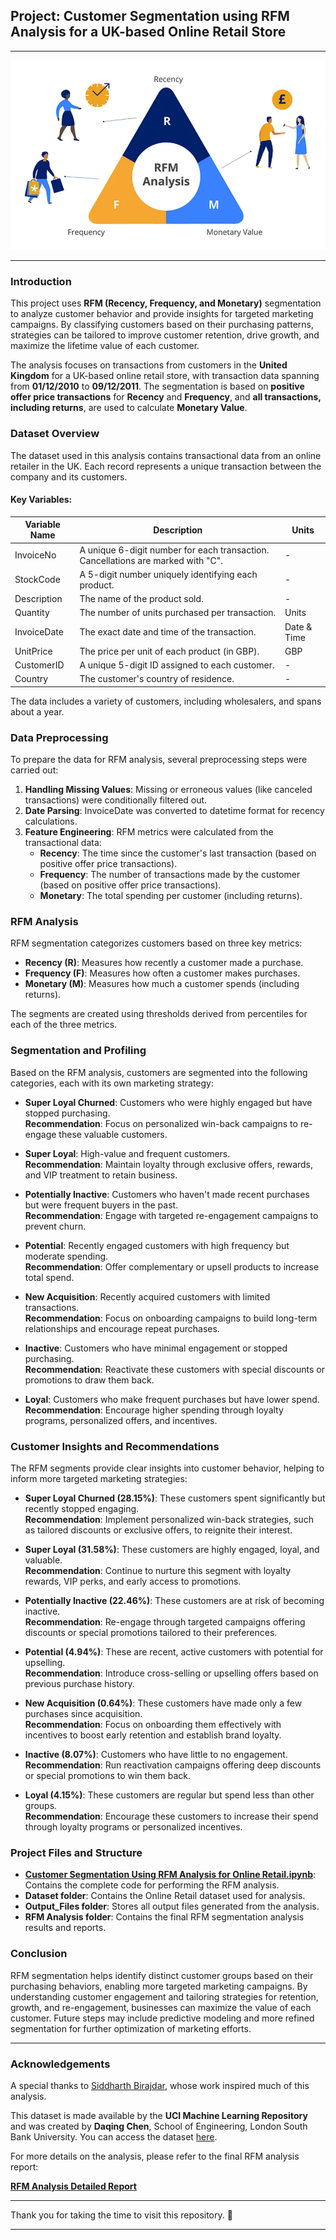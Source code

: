 ## Project: Customer Segmentation using RFM Analysis for a UK-based Online Retail Store
---

![RFM Segmentation Image](./Temp_Photos/RFM_Image.png)

---

### Introduction

This project uses **RFM (Recency, Frequency, and Monetary)** segmentation to analyze customer behavior and provide insights for targeted marketing campaigns. By classifying customers based on their purchasing patterns, strategies can be tailored to improve customer retention, drive growth, and maximize the lifetime value of each customer.

The analysis focuses on transactions from customers in the **United Kingdom** for a UK-based online retail store, with transaction data spanning from **01/12/2010** to **09/12/2011**. The segmentation is based on **positive offer price transactions** for **Recency** and **Frequency**, and **all transactions, including returns**, are used to calculate **Monetary Value**.

### Dataset Overview

The dataset used in this analysis contains transactional data from an online retailer in the UK. Each record represents a unique transaction between the company and its customers.

#### Key Variables:

| Variable Name  | Description                                          | Units       |
|----------------|------------------------------------------------------|-------------|
| InvoiceNo      | A unique 6-digit number for each transaction. Cancellations are marked with "C". | -           |
| StockCode      | A 5-digit number uniquely identifying each product.  | -           |
| Description    | The name of the product sold.                        | -           |
| Quantity       | The number of units purchased per transaction.       | Units       |
| InvoiceDate    | The exact date and time of the transaction.          | Date & Time |
| UnitPrice      | The price per unit of each product (in GBP).         | GBP         |
| CustomerID     | A unique 5-digit ID assigned to each customer.       | -           |
| Country        | The customer's country of residence.                | -           |

The data includes a variety of customers, including wholesalers, and spans about a year.

### Data Preprocessing

To prepare the data for RFM analysis, several preprocessing steps were carried out:

1. **Handling Missing Values**: Missing or erroneous values (like canceled transactions) were conditionally filtered out.
2. **Date Parsing**: InvoiceDate was converted to datetime format for recency calculations.
3. **Feature Engineering**: RFM metrics were calculated from the transactional data:
   - **Recency**: The time since the customer's last transaction (based on positive offer price transactions).
   - **Frequency**: The number of transactions made by the customer (based on positive offer price transactions).
   - **Monetary**: The total spending per customer (including returns).

### RFM Analysis

RFM segmentation categorizes customers based on three key metrics:

- **Recency (R)**: Measures how recently a customer made a purchase.
- **Frequency (F)**: Measures how often a customer makes purchases.
- **Monetary (M)**: Measures how much a customer spends (including returns).

The segments are created using thresholds derived from percentiles for each of the three metrics.

### Segmentation and Profiling

Based on the RFM analysis, customers are segmented into the following categories, each with its own marketing strategy:

- **Super Loyal Churned**: Customers who were highly engaged but have stopped purchasing.  
  **Recommendation**: Focus on personalized win-back campaigns to re-engage these valuable customers.

- **Super Loyal**: High-value and frequent customers.  
  **Recommendation**: Maintain loyalty through exclusive offers, rewards, and VIP treatment to retain business.

- **Potentially Inactive**: Customers who haven't made recent purchases but were frequent buyers in the past.  
  **Recommendation**: Engage with targeted re-engagement campaigns to prevent churn.

- **Potential**: Recently engaged customers with high frequency but moderate spending.  
  **Recommendation**: Offer complementary or upsell products to increase total spend.

- **New Acquisition**: Recently acquired customers with limited transactions.  
  **Recommendation**: Focus on onboarding campaigns to build long-term relationships and encourage repeat purchases.

- **Inactive**: Customers who have minimal engagement or stopped purchasing.  
  **Recommendation**: Reactivate these customers with special discounts or promotions to draw them back.

- **Loyal**: Customers who make frequent purchases but have lower spend.  
  **Recommendation**: Encourage higher spending through loyalty programs, personalized offers, and incentives.

### Customer Insights and Recommendations

The RFM segments provide clear insights into customer behavior, helping to inform more targeted marketing strategies:

- **Super Loyal Churned (28.15%)**: These customers spent significantly but recently stopped engaging.  
  **Recommendation**: Implement personalized win-back strategies, such as tailored discounts or exclusive offers, to reignite their interest.

- **Super Loyal (31.58%)**: These customers are highly engaged, loyal, and valuable.  
  **Recommendation**: Continue to nurture this segment with loyalty rewards, VIP perks, and early access to promotions.

- **Potentially Inactive (22.46%)**: These customers are at risk of becoming inactive.  
  **Recommendation**: Re-engage through targeted campaigns offering discounts or special promotions tailored to their preferences.

- **Potential (4.94%)**: These are recent, active customers with potential for upselling.  
  **Recommendation**: Introduce cross-selling or upselling offers based on previous purchase history.

- **New Acquisition (0.64%)**: These customers have made only a few purchases since acquisition.  
  **Recommendation**: Focus on onboarding them effectively with incentives to boost early retention and establish brand loyalty.

- **Inactive (8.07%)**: Customers who have little to no engagement.  
  **Recommendation**: Run reactivation campaigns offering deep discounts or special promotions to win them back.

- **Loyal (4.15%)**: These customers are regular but spend less than other groups.  
  **Recommendation**: Encourage these customers to increase their spend through loyalty programs or personalized incentives.

### Project Files and Structure

- **[Customer Segmentation Using RFM Analysis for Online Retail.ipynb](https://github.com/ChaitanyaC22/Customer-Segmentation-Using-RFM-Analysis-for-Online-Retail/blob/main/Customer%20Segmentation%20Using%20RFM%20Analysis%20for%20Online%20Retail.ipynb)**: Contains the complete code for performing the RFM analysis.
- **Dataset folder**: Contains the Online Retail dataset used for analysis.
- **Output_Files folder**: Stores all output files generated from the analysis.
- **RFM Analysis folder**: Contains the final RFM segmentation analysis results and reports.

### Conclusion

RFM segmentation helps identify distinct customer groups based on their purchasing behaviors, enabling more targeted marketing campaigns. By understanding customer engagement and tailoring strategies for retention, growth, and re-engagement, businesses can maximize the value of each customer. Future steps may include predictive modeling and more refined segmentation for further optimization of marketing efforts.

---

### Acknowledgements

A special thanks to [Siddharth Birajdar](https://in.linkedin.com/in/siddharth-birajdar), whose work inspired much of this analysis.

This dataset is made available by the **UCI Machine Learning Repository** and was created by **Daqing Chen**, School of Engineering, London South Bank University. You can access the dataset [here](https://archive.ics.uci.edu/dataset/352/online+retail).

For more details on the analysis, please refer to the final RFM analysis report:

**[RFM Analysis Detailed Report](./RFM%20Analysis/RFM_Segmentation_Analysis_UKRetailOnline.xlsx?raw=true)**

---

Thank you for taking the time to visit this repository. 🙏

---
